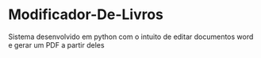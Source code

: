 # Modificador-De-Livros
 Sistema desenvolvido em python com o intuito de editar documentos word e gerar um PDF a partir deles
